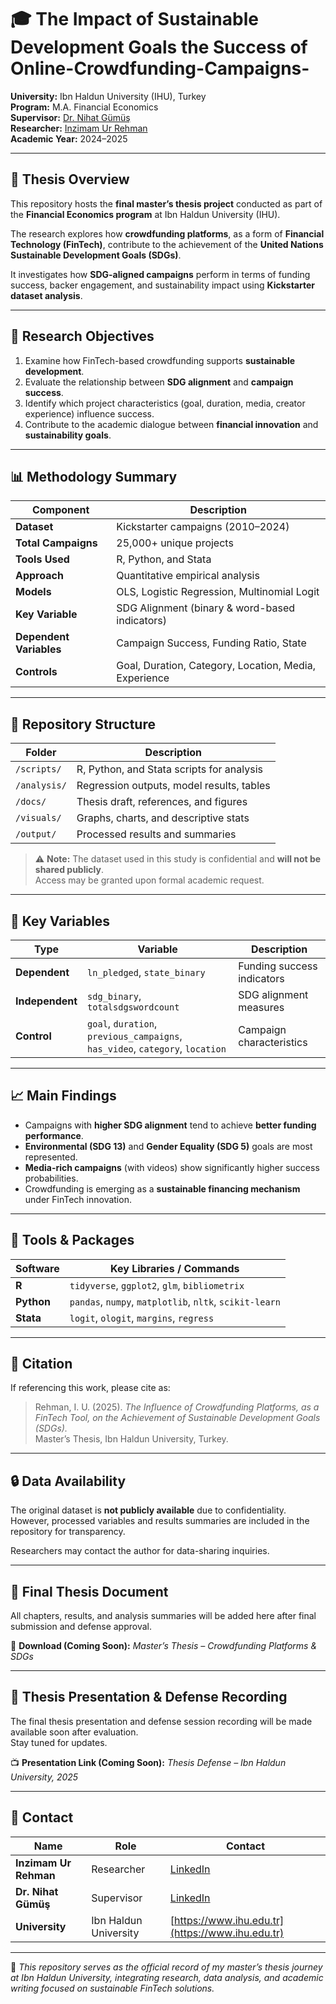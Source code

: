 # 🎓 The Impact of Sustainable Development Goals the Success of Online-Crowdfunding-Campaigns-
**University:** Ibn Haldun University (IHU), Turkey  
**Program:** M.A. Financial Economics  
**Supervisor:** [Dr. Nihat Gümüş](https://www.linkedin.com/in/nihatgumus)  
**Researcher:** [Inzimam Ur Rehman](https://www.linkedin.com/in/inzimam-ur-rehman)  
**Academic Year:** 2024–2025  

---

## 📘 Thesis Overview  
This repository hosts the **final master’s thesis project** conducted as part of the **Financial Economics program** at Ibn Haldun University (IHU).  

The research explores how **crowdfunding platforms**, as a form of **Financial Technology (FinTech)**, contribute to the achievement of the **United Nations Sustainable Development Goals (SDGs)**.  

It investigates how **SDG-aligned campaigns** perform in terms of funding success, backer engagement, and sustainability impact using **Kickstarter dataset analysis**.

---

## 🧠 Research Objectives  
1. Examine how FinTech-based crowdfunding supports **sustainable development**.  
2. Evaluate the relationship between **SDG alignment** and **campaign success**.  
3. Identify which project characteristics (goal, duration, media, creator experience) influence success.  
4. Contribute to the academic dialogue between **financial innovation** and **sustainability goals**.  

---

## 📊 Methodology Summary  

| Component | Description |
|------------|-------------|
| **Dataset** | Kickstarter campaigns (2010–2024) |
| **Total Campaigns** | 25,000+ unique projects |
| **Tools Used** | R, Python, and Stata |
| **Approach** | Quantitative empirical analysis |
| **Models** | OLS, Logistic Regression, Multinomial Logit |
| **Key Variable** | SDG Alignment (binary & word-based indicators) |
| **Dependent Variables** | Campaign Success, Funding Ratio, State |
| **Controls** | Goal, Duration, Category, Location, Media, Experience |

---

## 📂 Repository Structure  

| Folder | Description |
|---------|-------------|
| `/scripts/` | R, Python, and Stata scripts for analysis |
| `/analysis/` | Regression outputs, model results, tables |
| `/docs/` | Thesis draft, references, and figures |
| `/visuals/` | Graphs, charts, and descriptive stats |
| `/output/` | Processed results and summaries |

> ⚠️ **Note:** The dataset used in this study is confidential and **will not be shared publicly**.  
> Access may be granted upon formal academic request.

---

## 🧮 Key Variables  

| Type | Variable | Description |
|------|-----------|-------------|
| **Dependent** | `ln_pledged`, `state_binary` | Funding success indicators |
| **Independent** | `sdg_binary`, `totalsdgswordcount` | SDG alignment measures |
| **Control** | `goal`, `duration`, `previous_campaigns`, `has_video`, `category`, `location` | Campaign characteristics |

---

## 📈 Main Findings  
- Campaigns with **higher SDG alignment** tend to achieve **better funding performance**.  
- **Environmental (SDG 13)** and **Gender Equality (SDG 5)** goals are most represented.  
- **Media-rich campaigns** (with videos) show significantly higher success probabilities.  
- Crowdfunding is emerging as a **sustainable financing mechanism** under FinTech innovation.  

---

## 🧩 Tools & Packages  

| Software | Key Libraries / Commands |
|-----------|--------------------------|
| **R** | `tidyverse`, `ggplot2`, `glm`, `bibliometrix` |
| **Python** | `pandas`, `numpy`, `matplotlib`, `nltk`, `scikit-learn` |
| **Stata** | `logit`, `ologit`, `margins`, `regress` |

---

## 📕 Citation  
If referencing this work, please cite as:  

> Rehman, I. U. (2025). *The Influence of Crowdfunding Platforms, as a FinTech Tool, on the Achievement of Sustainable Development Goals (SDGs).*  
> Master’s Thesis, Ibn Haldun University, Turkey.  

---

## 🔒 Data Availability  
The original dataset is **not publicly available** due to confidentiality.  
However, processed variables and results summaries are included in the repository for transparency.  

Researchers may contact the author for data-sharing inquiries.  

---

## 📄 Final Thesis Document  
All chapters, results, and analysis summaries will be added here after final submission and defense approval.  

📘 **Download (Coming Soon):** *Master’s Thesis – Crowdfunding Platforms & SDGs*  

---

## 🎥 Thesis Presentation & Defense Recording  
The final thesis presentation and defense session recording will be made available soon after evaluation.  
Stay tuned for updates.  

📺 **Presentation Link (Coming Soon):** *Thesis Defense – Ibn Haldun University, 2025*  

---

## 🧭 Contact  

| Name | Role | Contact |
|------|------|----------|
| **Inzimam Ur Rehman** | Researcher | [LinkedIn](https://www.linkedin.com/in/inzimam-ur-rehman) |
| **Dr. Nihat Gümüş** | Supervisor | [LinkedIn](https://www.linkedin.com/in/nihatgumus) |
| **University** | Ibn Haldun University | [https://www.ihu.edu.tr](https://www.ihu.edu.tr) |

---

📍 *This repository serves as the official record of my master’s thesis journey at Ibn Haldun University, integrating research, data analysis, and academic writing focused on sustainable FinTech solutions.*

